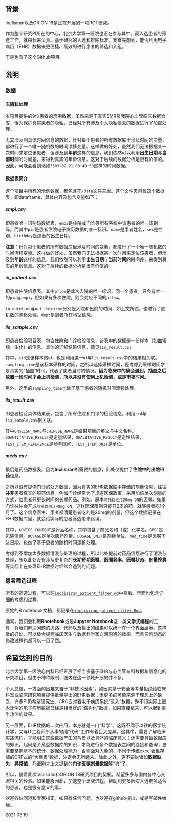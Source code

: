 ## 背景

Inclisiran以及ORION 18是正在开展的一项RCT研究。

作为整个研究PI所在的中心，北京大学第一医院也正在参与其中。而入选患者的筛选工作，就由我来负责。基于研究的入选和排除标准，我首先想到，能否利用电子病历（EHR）数据来更便捷、高效的进行患者的筛选和入组。

于是也有了这个Github项目。

## 说明

### 数据

#### 去隐私处理

本项目提供的9位患者的示例数据，虽然来源于真实EMR及我院心血管临床数据仓库，但为保护真实患者的隐私，已经对所有涉及个人隐私信息的数据进行了加密处理。

尤其涉及到具体时间信息的数据，针对每个患者的所有数据库里涉及时间的变量，都进行了一个唯一随机数的时间漂移变量。这样做的好处，虽然我们无法根据某一次时间来定位该患者，但涉及到**年龄**这样的信息，我们依然可以利用**出生日期**与**当前时间**的时间差，来得到真实的年龄信息。这对于后续的数据分析是很有价值的。因此，可能会看到诸如`3303-02-21 08:40:50`这样的时间数据。

#### 数据表简介

这个项目中所有的示例数据，都包含在`/data`文件夹里。这个文件夹包含四个数据表，即dataframe，具体内容及包含变量如下：

##### empi.csv

即患者唯一识别码数据表，`empi`是住院或门诊等所有系统中该患者的唯一识别码。而其中`pid`是患者住院电子病历数据的唯一标识。`name`是患者姓名，`sex`是性别，`birthday`是患者的出生日期。

**注意**：针对每个患者的所有数据库里涉及时间的变量，都进行了一个唯一随机数的时间漂移变量。这样做的好处，虽然我们无法根据某一次时间来定位该患者，但涉及到**年龄**这样的信息，我们依然可以利用**出生日期**与**当前时间**的时间差，来得到真实的年龄信息。这对于后续的数据分析是很有价值的。

##### in_patient.csv

即患者住院信息表。其中`pflow`是此次入院的唯一标识，同一个患者，只会有唯一的`pid`与`empi`，但如果有多次住院，则会对应不同的`pflow`。

`in_datetime`与`out_datetime`分别是入院和出院的时间，如上文所述，也进行了随机数的漂移处理。`dept`是患者所在科室信息。

##### lis_sample.csv

即患者检验项目表，包含住院和门诊检验信息，该表中的数据是一份样本（如血常规、生化）的信息，具体的详细结果信息，请见`lis_result.csv`。

其中，`sid`是该样本的id，也是利用这一id与`lis_result.csv`中的结果相关联。`sampling_time`是该标本采样的时间，之所以选择采样时间，是考虑到采样时间才是真实的“抽血”时间，代表了患者当时的情况。**因为临床中的确会遇到，抽血之后放置一段时间才会上机检测，所以并没有使用上机检测，或是审核时间。**

另外，这里的`sampling_time`也做了基于患者的随机时间漂移处理。

##### lis_result.csv

即患者检验具体结果表，包含了所有住院和门诊的检验信息。利用`sid`与`lis_sample.csv`相关联。

其中`ENGLISH_NAME`与`CHINESE_NAME`是结果项目的英文与中文名称。`QUANTITATIVE_RESULT`是定量结果，`QUALITATIVE_RESULT`是定性结果，`TEST_ITEM_REFERENCE`是参考区间，`TEST_ITEM_UNIT`是单位。

##### meds.csv

最后是药品数据表。因为**Inclisiran**所需要的信息，此处仅提供了**住院中的出院带药**信息。

之所以没有提供门诊的处方数据，因为真实的EHR数据库中存储的剂量信息，往往**并非**患者真实的服药信息。例如门诊经常为了规避医保政策，采用加倍单次剂量的方式，给患者开更长时间的长期药品。例如，原本`阿托伐他汀20mg QN`的医嘱，如果门诊往往会开成`阿托伐他汀40mg QN`，这样医保限制只能开2周的药，就够患者吃1个月了。这个信息医生、患者都清楚患者吃的是20mg的剂量，但这个数据记录在EHR数据库里，就会给实际的患者筛选带来错误。

其中，`ADVICE_CONTENT`是药品名称，其中包含了商品名和（或）化学名。`SPEC`是包装信息。`DOSAGE`是单次服药剂量。`DOSAGE_UNIT`是剂量单位。`med_time`是医嘱下达日期，也做了基于患者的随机时间漂移处理。

考虑到不增加太多数据清洗与处理的过程，所以此处提前对药品信息进行了清洗与处理，所以此处没有涉及更复杂的**长期短期医嘱**、**医嘱频率**、**医嘱状态**、**剂量换算**等实际上在处理EHR数据时经常会遇到的问题。

### 患者筛选过程

所有的筛选过程，可以在[`inclisiran_patient_filter.md`](../inclisiran_patient_filter.md)中查看。里面也包含详细的考虑和过程。

原始的R notebook文档，都记录在[`inclisiran_patient_filter.Rmd`](../inclisiran_patient_filter.Rmd)。

通常，我们会利用**Rnotebook**或是**Jupyter Notebook**这一类**文学式编程**的工具，将我们解决问题的思路、代码以及输出的结果可以统一在一个界面展示。这样做的好处，可以极大提高临床医生与数据科学家之间沟通的效率，而且任何动态的修改过程也都可以一目了然。

## 希望达到的目的

北京大学第一医院心内科已经开展了相当多基于EHR与心血管专科数据和信息化的研究项目，但由于种种限制，国内在这一领域开展的并不多。

个人总结，一方面的困难来自于“非技术因素”，如医院基于安全等考量拒绝给临床科室或临床研究项目提供批量导出的EHR数据；但更多的可能来源于理念上的缺乏，许多PI仍希望研究生、CRC去对着电子病历系统“录入”数据，殊不知实际上很大比例的电子病历数据已经是相当好的“结构化”数据，如果直接拿来，可以起到事半功倍的效果。

另一层面，EHR数据的二次应用，本身就是一门“科学”。这既不同于以往的医学统计学，又与IT工程师所从事的纯“代码”工作有着巨大差异。这其中，需要了解临床实践流程，才能明白这些数据产生的背景以及具体的临床意义；还需要具备数据库的知识，起码是关系型数据库的知识，才能进行多个数据表之间的连接和查询；更需要掌握基本的统计、数据处理能力，否则面对大量的、不同于传统excel表里存储的CRF式的“大横表”数据，注定会无所适从。除此之外，更不要说诸如**数据缺失**、**异常值**，乃至刚才上文提到的**门诊医嘱剂量数据**等“坑”了。

所以，借着此次inclisiran和ORION 18研究项目的契机，希望多多与国内各中心交流相关的经验。如果能够因此，加速整个研究进程，帮助到更多医院入选更多适合的患者，也是很有意义的事。

欢迎各位同道和专家指正，如果有任何问题，也欢迎在github提出，或是写邮件给我。

2021.03.19